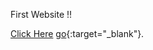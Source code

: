 First Website !!

<a href="https://jaydhumal23.github.io/Move_It-Website/" rel="noopener" target="_blank">Click Here</a>
[go](http://stackoverflow.com){:target="_blank"}.
